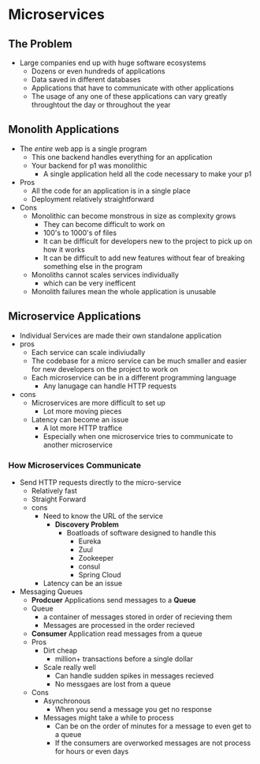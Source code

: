 # Microservices

## The Problem
- Large companies end up with huge software ecosystems
  - Dozens or even hundreds of applications
  - Data saved in different databases
  - Applications that have to communicate with other applications
  - The usage of any one of these applications can vary greatly throughtout the day or throughout the year

## Monolith Applications
- The *entire* web app is a single program
  - This one backend handles everything for an application
  - Your backend for p1 was monolithic
    - A single application held all the code necessary to make your p1
- Pros
  - All the code for an application is in a single place
  - Deployment relatively straightforward
- Cons
  - Monolithic can become monstrous in size as complexity grows
    - They can become difficult to work on
    - 100's to 1000's of files
    - It can be difficult for developers new to the project to pick up on how it works
    - It can be difficult to add new features without fear of breaking something else in the program
  - Monoliths cannot scales services individually
    - which can be very inefficent
  - Monolith failures mean the whole application is unusable

## Microservice Applications
- Individual Services are made their own standalone application
- pros
  - Each service can scale indiviudally
  - The codebase for a micro service can be much smaller and easier for new developers on the project to work on
  - Each microservice can be in a different programming language
    - Any lanugage can handle HTTP requests
- cons
  - Microservices are more difficult to set up
    - Lot more moving pieces
  - Latency can become an issue
    - A lot more HTTP traffice
    - Especially when one microservice tries to communicate to another microservice

### How Microservices Communicate
- Send HTTP requests directly to the micro-service
  - Relatively fast
  - Straight Forward
  - cons
    - Need to know the URL of the service
      - **Discovery Problem**
        - Boatloads of software designed to handle this
          - Eureka
          - Zuul
          - Zookeeper
          - consul
          - Spring Cloud
    - Latency can be an issue
- Messaging Queues
  - **Prodcuer** Applications send messages to a **Queue**
  - Queue
    - a container of messages stored in order of recieving them
    - Messages are processed in the order recieved
  - **Consumer** Application read messages from a queue
  - Pros
    - Dirt cheap
      - million+ transactions before a single dollar
    - Scale really well
      - Can handle sudden spikes in messages recieved
      - No messgaes are lost from a queue
  - Cons
    - Asynchronous
      - When you send a message you get no response
    - Messages might take a while to process
      - Can be on the order of minutes for a message to even get to a queue
      - If the consumers are overworked messages are not process for hours or even days


